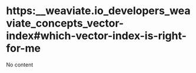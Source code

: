 # https:\_\_weaviate.io_developers_weaviate_concepts_vector-index#which-vector-index-is-right-for-me

No content

